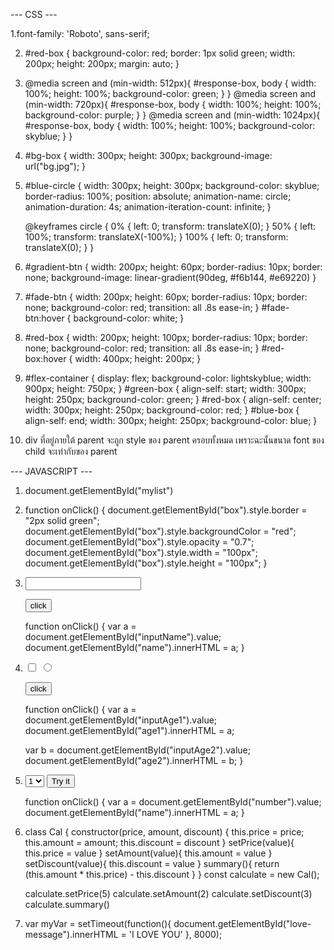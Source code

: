 --- CSS ---

1.font-family: 'Roboto', sans-serif;

2. #red-box {
        background-color: red;
        border: 1px solid green;
        width: 200px;
        height: 200px;
        margin: auto;
   }
3. @media screen and (min-width: 512px){
   #response-box, body {
   width: 100%;
   height: 100%;
   background-color: green;
   }
   }
   @media screen and (min-width: 720px){
   #response-box, body {
   width: 100%;
   height: 100%;
   background-color: purple;
   }
   }
   @media screen and (min-width: 1024px){
   #response-box, body {
   width: 100%;
   height: 100%;
   background-color: skyblue;
   }
   }
4. #bg-box {
        width: 300px;
        height: 300px;
        background-image: url("bg.jpg");
   }
5. #blue-circle {
        width: 300px;
        height: 300px;
        background-color: skyblue;
        border-radius: 100%;
        position: absolute;
        animation-name: circle;
        animation-duration: 4s;
        animation-iteration-count: infinite;
   }

   @keyframes circle {
   0% {
   left: 0;
   transform: translateX(0);
   }
   50% {
   left: 100%;
   transform: translateX(-100%);
   }
   100% {
   left: 0;
   transform: translateX(0);
   }
   }
6. #gradient-btn {
        width: 200px;
        height: 60px;
        border-radius: 10px;
        border: none;
        background-image: linear-gradient(90deg, #f6b144, #e69220)
   }
7. #fade-btn {
        width: 200px;
        height: 60px;
        border-radius: 10px;
        border: none;
        background-color: red;
        transition: all .8s ease-in;
   }
   #fade-btn:hover {
        background-color: white;
   }
8. #red-box {
        width: 200px;
        height: 100px;
        border-radius: 10px;
        border: none;
        background-color: red;
        transition: all .8s ease-in;
   }
   #red-box:hover {
        width: 400px;
        height: 200px;
   }
9. #flex-container {
        display: flex;
        background-color: lightskyblue;
        width: 900px;
        height: 750px;
   }
   #green-box {
        align-self: start;
        width: 300px;
        height: 250px;
        background-color: green;
   }
   #red-box {
        align-self: center;
        width: 300px;
        height: 250px;
        background-color: red;
   }
   #blue-box {
        align-self: end;
        width: 300px;
        height: 250px;
        background-color: blue;
   }
10. div ที่อยู่ภายใต้ parent จะถูก style ของ parent ครอบทั้งหมด เพราะฉะนั้นขนาด font ของ child จะเท่ากับของ parent 

--- JAVASCRIPT ---

1. document.getElementById("mylist")
2. function onClick() {
        document.getElementById("box").style.border = "2px solid green";
        document.getElementById("box").style.backgroundColor = "red";
        document.getElementById("box").style.opacity = "0.7";
        document.getElementById("box").style.width = "100px";
        document.getElementById("box").style.height = "100px";
   }
3. <input id="inputName" type="text" value=""/>
   <p id="name"></p>
   <button onclick="onClick()">click</button>
   
   function onClick() {
     var a = document.getElementById("inputName").value;
     document.getElementById("name").innerHTML = a;
   }
4. <input id="inputAge1" type="checkbox" value="20"/>
   <input id="inputAge2" type="radio" value="10"/>
   <p id="age1"></p>
   <p id="age2"></p>
   <button onclick="onClick()">click</button>
   
   function onClick() {
     var a = document.getElementById("inputAge1").value;
     document.getElementById("age1").innerHTML = a;

     var b = document.getElementById("inputAge2").value;
     document.getElementById("age2").innerHTML = b;
   }
5. <select id="number" >
    <option value="1">1</option>
    <option value="2">2</option>
    <option value="3">3</option>
    <option value="4">4</option>
   </select>
   <button onclick="onClick()">Try it</button>
   <p id="name"></p>

   function onClick() {
     var a = document.getElementById("number").value;
     document.getElementById("name").innerHTML = a;
   }
6. class Cal {
   constructor(price, amount, discount) {
   this.price = price;
   this.amount = amount;
   this.discount = discount
   }
   setPrice(value){
   this.price = value
   }
   setAmount(value){
   this.amount = value
   }
   setDiscount(value){
   this.discount = value
   }
   summary(){
   return (this.amount * this.price) - this.discount
   }
   }
   const calculate = new Cal();

   calculate.setPrice(5)
   calculate.setAmount(2)
   calculate.setDiscount(3)
   calculate.summary()
7. <div id="love-message"></div>

   var myVar = setTimeout(function(){
   document.getElementById("love-message").innerHTML = 'I LOVE YOU'
   }, 8000);

   
   